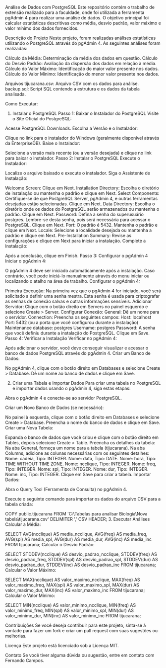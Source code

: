 Análise de Dados com PostgreSQL
Este repositório contém o trabalho de extensão realizado para a faculdade, onde foi utilizada a ferramenta pgAdmin 4 para realizar uma análise de dados. O objetivo principal foi calcular estatísticas descritivas como média, desvio padrão, valor máximo e valor mínimo dos dados fornecidos.

Descrição do Projeto
Neste projeto, foram realizadas análises estatísticas utilizando o PostgreSQL através do pgAdmin 4. As seguintes análises foram realizadas:

Cálculo da Média: Determinação da média dos dados em questão.
Cálculo do Desvio Padrão: Avaliação da dispersão dos dados em relação à média.
Cálculo do Valor Máximo: Identificação do maior valor presente nos dados.
Cálculo do Valor Mínimo: Identificação do menor valor presente nos dados.

Arquivos
tijucarana.csv: Arquivo CSV com os dados para análise.
backup.sql: Script SQL contendo a estrutura e os dados da tabela analisada.

Como Executar:

1. Instalar o PostgreSQL
Passo 1: Baixar o Instalador do PostgreSQL
Visite o Site Oficial do PostgreSQL:

Acesse PostgreSQL Downloads.
Escolha a Versão e o Instalador:

Clique no link para o instalador do Windows (geralmente disponível através da EnterpriseDB).
Baixe o Instalador:

Selecione a versão mais recente (ou a versão desejada) e clique no link para baixar o instalador.
Passo 2: Instalar o PostgreSQL
Execute o Instalador:

Localize o arquivo baixado e execute o instalador.
Siga o Assistente de Instalação:

Welcome Screen: Clique em Next.
Installation Directory: Escolha o diretório de instalação ou mantenha o padrão e clique em Next.
Select Components: Certifique-se de que PostgreSQL Server, pgAdmin 4, e outras ferramentas desejadas estão selecionadas. Clique em Next.
Data Directory: Escolha o diretório onde os dados do PostgreSQL serão armazenados ou mantenha o padrão. Clique em Next.
Password: Defina a senha do superusuário postgres. Lembre-se desta senha, pois será necessária para acessar o PostgreSQL. Clique em Next.
Port: O padrão é 5432. Mantenha o padrão e clique em Next.
Locale: Selecione a localidade desejada ou mantenha a padrão e clique em Next.
Pre-Installation Summary: Revise as configurações e clique em Next para iniciar a instalação.
Complete a Instalação:

Após a conclusão, clique em Finish.
Passo 3: Configurar o pgAdmin 4
Iniciar o pgAdmin 4:

O pgAdmin 4 deve ser iniciado automaticamente após a instalação. Caso contrário, você pode iniciá-lo manualmente através do menu iniciar ou localizando o atalho na área de trabalho.
Configurar o pgAdmin 4:

Primeira Execução: Na primeira vez que o pgAdmin 4 for iniciado, você será solicitado a definir uma senha mestra. Esta senha é usada para criptografar as senhas de conexão salvas e outras informações sensíveis.
Adicionar Servidor: Clique com o botão direito em Servers no painel esquerdo e selecione Create > Server.
Configurar Conexão:
General: Dê um nome para o servidor.
Connection: Preencha os seguintes campos:
Host: localhost
Port: 5432 (ou a porta que você configurou durante a instalação)
Maintenance database: postgres
Username: postgres
Password: A senha que você definiu durante a instalação do PostgreSQL.
Clique em Save.
Passo 4: Verificar a Instalação
Verificar no pgAdmin 4:

Após adicionar o servidor, você deve conseguir visualizar e acessar o banco de dados PostgreSQL através do pgAdmin 4.
Criar um Banco de Dados:

No pgAdmin 4, clique com o botão direito em Databases e selecione Create > Database.
Dê um nome ao banco de dados e clique em Save.



2. Criar uma Tabela e Importar Dados
Para criar uma tabela no PostgreSQL e importar dados usando o pgAdmin 4, siga estas etapas:

Abra o pgAdmin 4 e conecte-se ao servidor PostgreSQL.

Criar um Novo Banco de Dados (se necessário):

No painel à esquerda, clique com o botão direito em Databases e selecione Create > Database.
Preencha o nome do banco de dados e clique em Save.
Criar uma Nova Tabela:

Expanda o banco de dados que você criou e clique com o botão direito em Tables, depois selecione Create > Table.
Preencha os detalhes da tabela:
Na aba General, forneça um nome para a tabela (tijucarana).
Na aba Columns, adicione as colunas necessárias com os seguintes detalhes:
Nome: cadeia, Tipo: INTEGER.
Nome: data, Tipo: DATE.
Nome: hora, Tipo: TIME WITHOUT TIME ZONE.
Nome: ncclique, Tipo: INTEGER.
Nome: freq, Tipo: INTEGER.
Nome: spl, Tipo: INTEGER.
Nome: dur, Tipo: INTEGER.
Nome: inc, Tipo: INTEGER.
Clique em Save para criar a tabela.
Importar Dados:

Abra o Query Tool (Ferramenta de Consulta) no pgAdmin 4.

Execute o seguinte comando para importar os dados do arquivo CSV para a tabela criada:


COPY public.tijucarana 
FROM 'C:\Tabelas para analisar Biologia\Nova tabela\tijucarana.csv'
DELIMITER ','
CSV HEADER;
3. Executar Análises
Calcular a Média:


SELECT 
    AVG(ncclique) AS media_ncclique,
    AVG(freq) AS media_freq,
    AVG(spl) AS media_spl,
    AVG(dur) AS media_dur,
    AVG(inc) AS media_inc
FROM 
    tijucarana;
Calcular o Desvio Padrão:


SELECT 
    STDDEV(ncclique) AS desvio_padrao_ncclique,
    STDDEV(freq) AS desvio_padrao_freq,
    STDDEV(spl) AS desvio_padrao_spl,
    STDDEV(dur) AS desvio_padrao_dur,
    STDDEV(inc) AS desvio_padrao_inc
FROM 
    tijucarana;
Calcular o Valor Máximo:


SELECT 
    MAX(ncclique) AS valor_maximo_ncclique,
    MAX(freq) AS valor_maximo_freq,
    MAX(spl) AS valor_maximo_spl,
    MAX(dur) AS valor_maximo_dur,
    MAX(inc) AS valor_maximo_inc
FROM 
    tijucarana;
Calcular o Valor Mínimo:


SELECT
    MIN(ncclique) AS valor_minimo_ncclique,
    MIN(freq) AS valor_minimo_freq,
    MIN(spl) AS valor_minimo_spl,
    MIN(dur) AS valor_minimo_dur,
    MIN(inc) AS valor_minimo_inc
FROM
    tijucarana;
    
Contribuições
Se você deseja contribuir para este projeto, sinta-se à vontade para fazer um fork e criar um pull request com suas sugestões ou melhorias.

Licença
Este projeto está licenciado sob a Licença MIT.

Contato
Se você tiver alguma dúvida ou sugestão, entre em contato com Fernando Campos.
